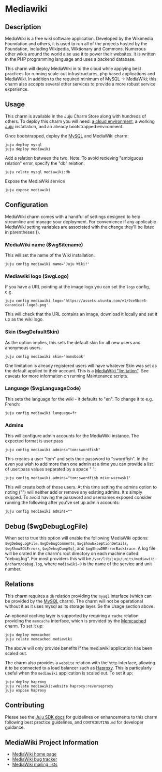 # Mediawiki

## Description

MediaWiki is a free wiki software application. Developed by the Wikimedia
Foundation and others, it is used to run all of the projects hosted by the
Foundation, including Wikipedia, Wiktionary and Commons. Numerous other wikis
around the world also use it to power their websites. It is written in the PHP
programming language and uses a backend database.

This charm will deploy MediaWiki in to the cloud while applying best practices
for running scale-out infrastructures, php based applications and MediaWiki. In
addition to the required minimum of MySQL -> MediaWiki; this charm also accepts
several other services to provide a more robust service experience.

## Usage

This charm is available in the Juju Charm Store along with hundreds of others.
To deploy this charm you will need: [a cloud environment][1], a working
[Juju][2] installation, and an already bootstrapped environment.

Once bootstrapped, deploy the [MySQL][3] and MediaWiki charm:

    juju deploy mysql
    juju deploy mediawiki

Add a relation between the two. Note: To avoid recieving "ambiguous relation"
error, specify the "db" relation:

    juju relate mysql mediawiki:db

Expose the MediaWiki service

    juju expose mediawiki

## Configuration

MediaWiki charm comes with a handful of settings designed to help streamline and
manage your deployment. For convenience if any applicable MediaWiki setting
variables are associated with the change they'll be listed in parentheses ().

### MediaWiki name ($wgSitename)

This will set the name of the Wiki installation.

    juju config mediawiki name='Juju Wiki!'

### Mediawiki logo ($wgLogo)

If you have a URL pointing at the image logo you can set the `logo` config, e.g.

    juju config mediawiki logo='https://assets.ubuntu.com/v1/9ce5bce5-canonical-logo3.png'

This will check that the URL contains an image, download it locally and set it
up as the wiki logo.

### Skin ($wgDefaultSkin)

As the option implies, this sets the default skin for all new users and anonymous users.

    juju config mediawiki skin='monobook'

One limitation is already registered users will have whatever Skin was set as
the default applied to their account. This is a [MediaWiki "limitation"][4]. See
caveats for more information on running Maintenance scripts.

### Language ($wgLanguageCode)

This sets the language for the wiki - it defaults to "en".  To change it to e.g.
French:

    juju config mediawiki language=fr

### Admins

This will configure admin accounts for the MediaWiki instance. The expected format is user:pass

    juju config mediawiki admins="tom:swordfish"

This creates a user "tom" and sets their password to "swordfish". In the even
you wish to add more than one admin at a time you can provide a list of
user:pass values separated by a space " ":

    juju config mediawiki admins="tom:swordfish mike:wazowsk1"

This will create both of those users. At this time setting the admins option to
noting ("") will neither add or remove any existing admins. It's simply skipped.
To avoid having the password and usernames exposed consider running the
following after you've set up admin accounts:

    juju config mediawiki admins=""

## Debug ($wgDebugLogFile)

When set to true this option will enable the following MediaWiki options:
`$wgDebugLogFile`, `$wgDebugComments`, `$wgShowExceptionDetails`,
`$wgShowSQLErrors`, `$wgDebugDumpSql`, and `$wgShowDBErrorBacktrace`. A log file
will be crated in the charm's root directory on each machine called "debug.log".
For most providers this will be
`/var/lib/juju/units/mediawiki-0/charm/debug.log`, where `mediawiki-0` is the
name of the service and unit number.

## Relations

This charm requires a `db` relation providing the `mysql` interface (which can
be provided by the [MySQL][3] charm).  The charm will not be operational without it
as it uses mysql as its storage layer.  Se the Usage section above.

An optional caching layer is supported by requiring a `cache` relation providing
the `memcache` interface, which is provided by the [Memcached][5] charm.  To set it
up:

    juju deploy memcached
    juju relate memcached mediawiki

The above will only provide benefits if the mediawiki application has been
scaled out.

The charm also provides a `website` relation with the `http` interface, allowing
it to be connected to a load balancer such as [Haproxy][6].  This is particularly
useful when the `mediawiki` application is scaled out.  To set it up:

    juju deploy haproxy
    juju relate mediawiki:website haproxy:reverseproxy
    juju expose haproxy

## Contributing

Please see the [Juju SDK docs](https://juju.is/docs/sdk) for guidelines 
on enhancements to this charm following best practice guidelines, and
`CONTRIBUTING.md` for developer guidance.

## MediaWiki Project Information

- [MediaWiki home page](http://www.mediawiki.org)
- [MediaWiki bug tracker](http://www.mediawiki.org/wiki/Bugzilla)
- [MediaWiki mailing lists](http://www.mediawiki.org/wiki/Mailing_lists)

[1]: https://juju.ubuntu.com/docs/getting-started.html
[2]: https://juju.ubuntu.com/docs/getting-started.html#installation
[3]: https://charmhub.io/mysql
[4]: http://www.mediawiki.org/wiki/Manual:$wgDefaultSkin
[5]: https://charmhub.io/memcached
[6]: https://charmhub.io/haproxy
